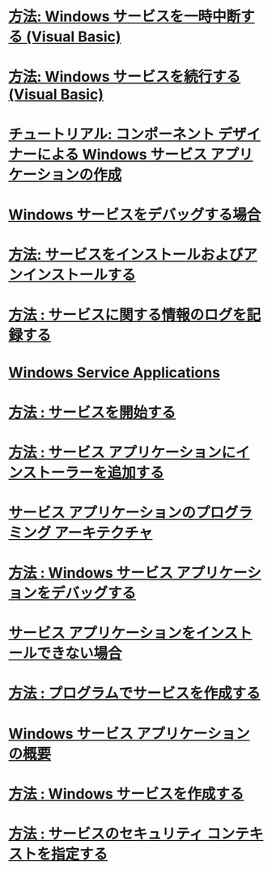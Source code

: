 # [方法: Windows サービスを一時中断する (Visual Basic)](how-to-pause-a-windows-service-visual-basic.md)
# [方法: Windows サービスを続行する (Visual Basic)](how-to-continue-a-windows-service-visual-basic.md)
# [チュートリアル: コンポーネント デザイナーによる Windows サービス アプリケーションの作成](walkthrough-creating-a-windows-service-application-in-the-component-designer.md)
# [Windows サービスをデバッグする場合](troubleshooting-debugging-windows-services.md)
# [方法: サービスをインストールおよびアンインストールする](how-to-install-and-uninstall-services.md)
# [方法 : サービスに関する情報のログを記録する](how-to-log-information-about-services.md)
# [Windows Service Applications](index.md)
# [方法 : サービスを開始する](how-to-start-services.md)
# [方法 : サービス アプリケーションにインストーラーを追加する](how-to-add-installers-to-your-service-application.md)
# [サービス アプリケーションのプログラミング アーキテクチャ](service-application-programming-architecture.md)
# [方法 : Windows サービス アプリケーションをデバッグする](how-to-debug-windows-service-applications.md)
# [サービス アプリケーションをインストールできない場合](troubleshooting-service-application-wont-install.md)
# [方法 : プログラムでサービスを作成する](how-to-write-services-programmatically.md)
# [Windows サービス アプリケーションの概要](introduction-to-windows-service-applications.md)
# [方法 : Windows サービスを作成する](how-to-create-windows-services.md)
# [方法 : サービスのセキュリティ コンテキストを指定する](how-to-specify-the-security-context-for-services.md)
